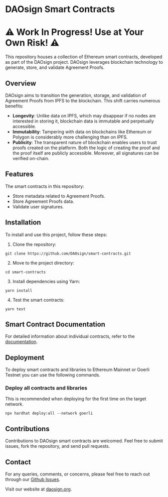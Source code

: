 # DAOsign Smart Contracts

# ⚠️ Work In Progress! Use at Your Own Risk! ⚠️

This repository houses a collection of Ethereum smart contracts, developed as part of the DAOsign project. DAOsign leverages blockchain technology to generate, store, and validate Agreement Proofs.

## Overview

DAOsign aims to transition the generation, storage, and validation of Agreement Proofs from IPFS to the blockchain. This shift carries numerous benefits:

- **Longevity**: Unlike data on IPFS, which may disappear if no nodes are interested in storing it, blockchain data is immutable and perpetually accessible.
- **Immutability**: Tampering with data on blockchains like Ethereum or Polygon is considerably more challenging than on IPFS.
- **Publicity**: The transparent nature of blockchain enables users to trust proofs created on the platform. Both the logic of creating the proof and the proof itself are publicly accessible. Moreover, all signatures can be verified on-chain.

## Features

The smart contracts in this repository:

- Store metadata related to Agreement Proofs.
- Store Agreement Proofs data.
- Validate user signatures.

## Installation

To install and use this project, follow these steps:

1. Clone the repository:

```
git clone https://github.com/DAOsign/smart-contracts.git
```

2. Move to the project directory:

```
cd smart-contracts
```

3. Install dependencies using Yarn:

```
yarn install
```

4. Test the smart contracts:

```
yarn test
```

## Smart Contract Documentation

For detailed information about individual contracts, refer to the [documentation](./docs).

## Deployment

To deploy smart contracts and libraries to Ethereum Mainnet or Goerli Testnet you can use the following commands.

### Deploy all contracts and libraries

This is recommended when deploying for the first time on the target network.

```
npx hardhat deploy:all --network goerli
```

## Contributions

Contributions to DAOsign smart contracts are welcomed. Feel free to submit issues, fork the repository, and send pull requests.

## Contact

For any queries, comments, or concerns, please feel free to reach out through our [Github Issues](https://github.com/DAOsign/smart-contracts/issues).

Visit our website at [daosign.org](https://daosign.org/).
